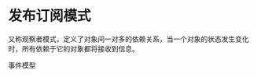 <!--
 * @Descripttion: 
 * @version: 
 * @Author: shenjia
 * @Date: 2021-09-02 11:43:42
 * @LastEditors: shenjia
 * @LastEditTime: 2021-09-02 16:04:00
-->
# 发布订阅模式
又称观察者模式，定义了对象间一对多的依赖关系，当一个对象的状态发生变化时，所有依赖于它的对象都将接收到信息。

事件模型
